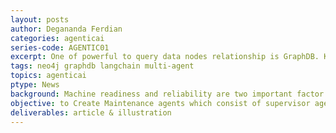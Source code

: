 ```yaml
---
layout: posts
author: Degananda Ferdian
categories: agenticai
series-code: AGENTIC01
excerpt: One of powerful to query data nodes relationship is GraphDB. Known for the best tools to finding root cause analysis. 
tags: neo4j graphdb langchain multi-agent
topics: agenticai
ptype: News
background: Machine readiness and reliability are two important factor on manufacturing industry. Even a slight downtime could cause revenue reduction or safety issues.
objective: to Create Maintenance agents which consist of supervisor agent, RCA agent and notification agent that utilize LLM, Lang Chain and Custom Knowledge Base
deliverables: article & illustration
---
```

